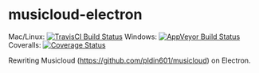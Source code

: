 # musicloud-electron

Mac/Linux:
[![TravisCI Build Status](https://travis-ci.org/pldin601/musicloud-electron.svg?branch=master)](https://travis-ci.org/pldin601/musicloud-electron)
Windows:
[![AppVeyor Build Status](https://ci.appveyor.com/api/projects/status/yti505stjqq7m6h8/branch/master?svg=true)](https://ci.appveyor.com/project/pldin601/musicloud-electron)
Coveralls:
[![Coverage Status](https://coveralls.io/repos/github/pldin601/musicloud-electron/badge.svg?branch=master)](https://coveralls.io/github/pldin601/musicloud-electron?branch=master)

Rewriting Musicloud (https://github.com/pldin601/musicloud) on Electron.
